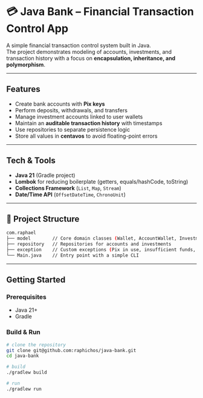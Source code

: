# 💳 Java Bank – Financial Transaction Control App

A simple financial transaction control system built in Java.  
The project demonstrates modeling of accounts, investments, and transaction history with a focus on **encapsulation, inheritance, and polymorphism**.

---

## Features
- Create bank accounts with **Pix keys**
- Perform deposits, withdrawals, and transfers
- Manage investment accounts linked to user wallets
- Maintain an **auditable transaction history** with timestamps
- Use repositories to separate persistence logic
- Store all values in **centavos** to avoid floating-point errors

---

## Tech & Tools
- **Java 21** (Gradle project)
- **Lombok** for reducing boilerplate (getters, equals/hashCode, toString)
- **Collections Framework** (`List`, `Map`, `Stream`)
- **Date/Time API** (`OffsetDateTime`, `ChronoUnit`)

---

## 📂 Project Structure
```bash
com.raphael
├── model        // Core domain classes (Wallet, AccountWallet, Investment, Money, etc.)
├── repository   // Repositories for accounts and investments
├── exception    // Custom exceptions (Pix in use, insufficient funds, account not found)
└── Main.java    // Entry point with a simple CLI
```

---

## Getting Started

### Prerequisites
- Java 21+
- Gradle

### Build & Run
```bash
# clone the repository
git clone git@github.com:raphichos/java-bank.git
cd java-bank

# build
./gradlew build

# run
./gradlew run
